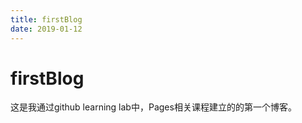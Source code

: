 ```yaml
---
title: firstBlog
date: 2019-01-12
---
```

# firstBlog
这是我通过github learning lab中，Pages相关课程建立的的第一个博客。
